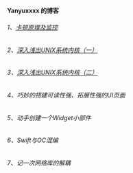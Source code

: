 #### Yanyuxxxx 的博客

###### 1、[卡顿原理及监控](https://github.com/Yanyuxxxx/Blogs/blob/master/blogs/01_%E5%8D%A1%E9%A1%BF%E5%8E%9F%E7%90%86%E5%8F%8A%E7%9B%91%E6%8E%A7.md)
###### 2、[深入浅出UNIX系统内核（一） ](https://github.com/Yanyuxxxx/Blogs/blob/master/blogs/02_%E6%B7%B1%E5%85%A5%E6%B5%85%E5%87%BAUNIX%E7%B3%BB%E7%BB%9F%E5%86%85%E6%A0%B8(%E4%B8%80).md)
###### 3、[深入浅出UNIX系统内核（二）](https://github.com/Yanyuxxxx/Blogs/blob/master/blogs/03_%E6%B7%B1%E5%85%A5%E6%B5%85%E5%87%BAUNIX%E7%B3%BB%E7%BB%9F%E5%86%85%E6%A0%B8%EF%BC%88%E4%BA%8C%EF%BC%89.md)
###### 4、巧妙的搭建可读性强、拓展性强的UI页面

###### 5、动手创建一个Widget小部件

###### 6、Swift与OC混编

###### 7、记一次网络库的解耦